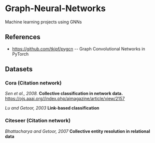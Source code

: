 # Graph-Neural-Networks
Machine learning projects using GNNs


## References

- https://github.com/tkipf/pygcn -- Graph Convolutional Networks in PyTorch


## Datasets

### Cora (Citation network)

*Sen et al., 2008.* **Collective classification in network data.** https://ojs.aaai.org//index.php/aimagazine/article/view/2157

*Lu and Getoor, 2003* **Link-based classification**

### Citeseer (Citation network)

*Bhattacharya and Getoor, 2007* **Collective entity resolution in relational data**
